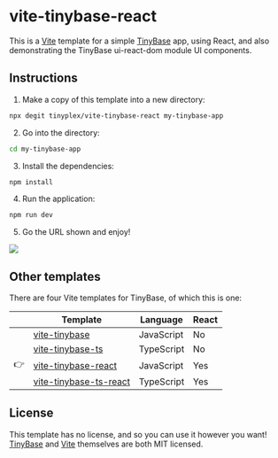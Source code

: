 # vite-tinybase-react

This is a [Vite](https://vitejs.dev/) template for a simple
[TinyBase](https://tinybase.org/) app, using React, and also demonstrating the
TinyBase ui-react-dom module UI components.

## Instructions

1. Make a copy of this template into a new directory:

```sh
npx degit tinyplex/vite-tinybase-react my-tinybase-app
```

2. Go into the directory:

```sh
cd my-tinybase-app
```

3. Install the dependencies:

```sh
npm install
```

4. Run the application:

```sh
npm run dev
```

5. Go the URL shown and enjoy!

![](https://tinybase.org/vite-tinybase-2.png)

## Other templates

There are four Vite templates for TinyBase, of which this is one:

|     | Template                                                                     | Language   | React |
| --- | ---------------------------------------------------------------------------- | ---------- | ----- |
|     | [vite-tinybase](https://github.com/tinyplex/vite-tinybase)                   | JavaScript | No    |
|     | [vite-tinybase-ts](https://github.com/tinyplex/vite-tinybase-ts)             | TypeScript | No    |
| 👉  | [vite-tinybase-react](https://github.com/tinyplex/vite-tinybase-react)       | JavaScript | Yes   |
|     | [vite-tinybase-ts-react](https://github.com/tinyplex/vite-tinybase-ts-react) | TypeScript | Yes   |

## License

This template has no license, and so you can use it however you want!
[TinyBase](https://github.com/tinyplex/tinybase/blob/main/LICENSE) and
[Vite](https://github.com/vitejs/vite/blob/main/LICENSE) themselves are both MIT
licensed.
